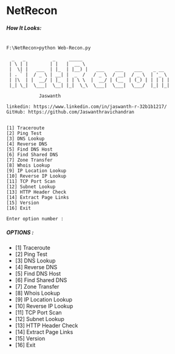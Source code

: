 # NetRecon



##### How It Looks:
```

F:\NetRecon>python Web-Recon.py

  _   _          _     _____
 | \ | |        | |   |  __ \
 |  \| |   ___  | |_  | |__) |   ___    ___    ___    _ __
 | . ` |  / _ \ | __| |  _  /   / _ \  / __|  / _ \  | '_ \
 | |\  | |  __/ | |_  | | \ \  |  __/ | (__  | (_) | | | | |
 |_| \_|  \___|  \__| |_|  \_\  \___|  \___|  \___/  |_| |_|

            Jaswanth

linkedin: https://www.linkedin.com/in/jaswanth-r-32b1b1217/
GitHub: https://github.com/Jaswanthravichandran


[1] Traceroute
[2] Ping Test
[3] DNS Lookup
[4] Reverse DNS
[5] Find DNS Host
[6] Find Shared DNS
[7] Zone Transfer
[8] Whois Lookup
[9] IP Location Lookup
[10] Reverse IP Lookup
[11] TCP Port Scan
[12] Subnet Lookup
[13] HTTP Header Check
[14] Extract Page Links
[15] Version
[16] Exit

Enter option number : 

```

##### OPTIONS :

* [1] Traceroute
* [2] Ping Test
* [3] DNS Lookup
* [4] Reverse DNS
* [5] Find DNS Host
* [6] Find Shared DNS
* [7] Zone Transfer
* [8] Whois Lookup
* [9] IP Location Lookup
* [10] Reverse IP Lookup
* [11] TCP Port Scan
* [12] Subnet Lookup
* [13] HTTP Header Check
* [14] Extract Page Links
* [15] Version
* [16] Exit
